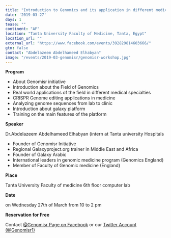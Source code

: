 ```yaml
---
title: "Introduction to Genomics and its application in different medical specialties and  introduction to Galaxy project for analyzing genome sequences"
date: '2019-03-27'
days: 1
tease: ""
continent: "AF"
location: "Tanta University Faculty of Medicine, Tanta, Egypt"
location_url: ""
external_url: "https://www.facebook.com/events/392829814603666/"
gtn: false
contact: "Abdelazeem Abdelhameed Elhabyan"
image: "/events/2019-03-genomisr/genomisr-workshop.jpg"
---
```


**Program**

* About Genomisr initiative 
* Introduction about the Field of Genomics
* Real world applications of the field in different medical specialties
* CRISPR Genome editing applications in medicine
* Analyzing genome sequences from lab to clinic
* Introduction about galaxy platform
* Training on the main features of the platform

**Speaker**

Dr.Abdelazeem Abdelhameed Elhabyan (intern at Tanta university Hospitals

* Founder of Genomisr Initiative
* Regional Galaxyproject.org trainer in  Middle East and Africa
* Founder of Galaxy Arabic
* International leaders in genomic medicine program (Genomics England)
* Member of Faculty of Genomic medicine (England)

**Place**

Tanta University Faculty of medicine 6th floor computer lab

**Date**

on Wednesday 27th of March from 10 to 2 pm

**Reservation for Free**

Contact [@Genomisr Page on Facebook](https://www.facebook.com/Genomisr/) or our [Twitter Account (@Genomisr1)](https://twitter.com/genomisr1)




